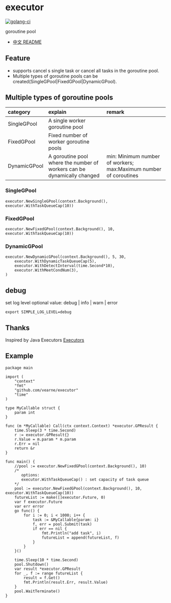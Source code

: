 # executor
[![golang-ci](https://github.com/vearne/executor/actions/workflows/golang-ci.yml/badge.svg)](https://github.com/vearne/executor/actions/workflows/golang-ci.yml)

goroutine pool

* [中文 README](https://github.com/vearne/executor/blob/master/README_zh.md)

## Feature
* supports cancel s single task or cancel all tasks in the goroutine pool.
* Multiple types of goroutine pools can be created(SingleGPool|FixedGPool|DynamicGPool).

## Multiple types of goroutine pools
|category| explain                                                                      | remark                                                           |
|:---|:------------------------------------------------------------------------|:-----------------------------------------------------------------|
|SingleGPool| A single worker goroutine pool                                          |                                                                  |
|FixedGPool| Fixed number of worker goroutine pools                                  |                                                                  |
|DynamicGPool| A goroutine pool where the number of workers can be dynamically changed | min: Minimum number of workers; max:Maximum number of coroutines |

### SingleGPool
```
executor.NewSingleGPool(context.Background(), executor.WithTaskQueueCap(10))
```

### FixedGPool
```
executor.NewFixedGPool(context.Background(), 10, executor.WithTaskQueueCap(10))
```
### DynamicGPool
```
executor.NewDynamicGPool(context.Background(), 5, 30,
    executor.WithDynamicTaskQueueCap(5),
    executor.WithDetectInterval(time.Second*10),
    executor.WithMeetCondNum(3),
)
```

## debug
set log level
optional value: debug | info | warn | error
```
export SIMPLE_LOG_LEVEL=debug
```

## Thanks
Inspired by Java Executors
[Executors](https://docs.oracle.com/en/java/javase/11/docs/api/java.base/java/util/concurrent/Executors.html)

## Example
```
package main

import (
	"context"
	"fmt"
	"github.com/vearne/executor"
	"time"
)

type MyCallable struct {
	param int
}

func (m *MyCallable) Call(ctx context.Context) *executor.GPResult {
	time.Sleep(3 * time.Second)
	r := executor.GPResult{}
	r.Value = m.param * m.param
	r.Err = nil
	return &r
}

func main() {
	//pool := executor.NewFixedGPool(context.Background(), 10)
	/*
	   options:
	   executor.WithTaskQueueCap() : set capacity of task queue
	*/
	pool := executor.NewFixedGPool(context.Background(), 10, executor.WithTaskQueueCap(10))
	futureList := make([]executor.Future, 0)
	var f executor.Future
	var err error
	go func() {
		for i := 0; i < 1000; i++ {
			task := &MyCallable{param: i}
			f, err = pool.Submit(task)
			if err == nil {
				fmt.Println("add task", i)
				futureList = append(futureList, f)
			}
		}
	}()

	time.Sleep(10 * time.Second)
	pool.Shutdown()
	var result *executor.GPResult
	for _, f := range futureList {
		result = f.Get()
		fmt.Println(result.Err, result.Value)
	}
	pool.WaitTerminate()
}
```